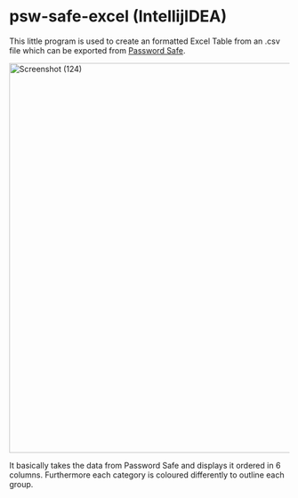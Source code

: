 # psw-safe-excel (IntellijIDEA)  
This little program is used to create an formatted Excel Table from an .csv file which can be exported from [Password Safe](https://passwordsafe.app/?page_id=11006&lang=de).  

<img src="https://github.com/KaMuench/psw-safe-excel/assets/104307796/db9fcc85-8d87-413e-8e7d-18e48fb87c73" alt="Screenshot (124)" width="700">

It basically takes the data from Password Safe and displays it ordered in 6 columns. Furthermore each category is coloured differently to outline each group. 
